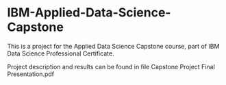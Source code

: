 # IBM-Applied-Data-Science-Capstone
This is a project for the Applied Data Science Capstone course, part of IBM Data Science Professional Certificate.

Project description and results can be found in file Capstone Project Final Presentation.pdf
